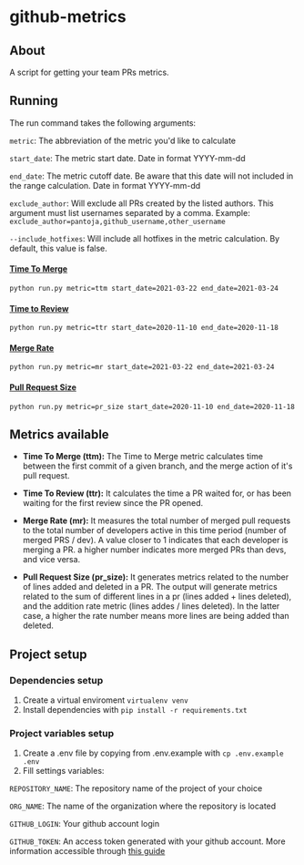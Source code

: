 # github-metrics

## About

A script for getting your team PRs metrics.

## Running

The run command takes the following arguments:

`metric`: The abbreviation of the metric you'd like to calculate

`start_date`: The metric start date. Date in format YYYY-mm-dd

`end_date`: The metric cutoff date. Be aware that this date will not included in the range calculation. Date in format YYYY-mm-dd

`exclude_author`: Will exclude all PRs created by the listed authors. This argument must list usernames separated by a comma. Example: `exclude_author=pantoja,github_username,other_username`

`--include_hotfixes`: Will include all hotfixes in the metric calculation. By default, this value is false.

#### [Time To Merge](#ttm)
`python run.py metric=ttm start_date=2021-03-22 end_date=2021-03-24`

#### [Time to Review](#ttr)
`python run.py metric=ttr start_date=2020-11-10 end_date=2020-11-18`

#### [Merge Rate](#mr)
`python run.py metric=mr start_date=2021-03-22 end_date=2021-03-24`

#### [Pull Request Size](#pr-size)
`python run.py metric=pr_size start_date=2020-11-10 end_date=2020-11-18`

## Metrics available
- <b id="ttm">Time To Merge (ttm):</b>
The Time to Merge metric calculates time between the first commit of a given branch, and the merge action of it's pull request.

- <b id="ttr">Time To Review (ttr):</b>
It calculates the time a PR waited for, or has been waiting for the first review since the PR opened.

- <b id="mr">Merge Rate (mr):</b>
It measures the total number of merged pull requests to the total number of developers active in this time period (number of merged PRS / dev). A value closer to 1 indicates that each developer is merging a PR. a higher number indicates more merged PRs than devs, and vice versa.

- <b id="pr-size">Pull Request Size (pr_size):</b>
It generates metrics related to the number of lines added and deleted in a PR. The output will generate metrics related to the sum of different lines in a pr (lines added + lines deleted), and the addition rate metric (lines addes / lines deleted). In the latter case, a higher the rate number means more lines are being added than deleted.

## Project setup

### Dependencies setup
1. Create a virtual enviroment `virtualenv venv`
2. Install dependencies with `pip install -r requirements.txt`

### Project variables setup
1. Create a .env file by copying from .env.example with `cp .env.example .env`
2.  Fill settings variables:

`REPOSITORY_NAME`: The repository name of the project of your choice 

`ORG_NAME`: The name of the organization where the repository is located

`GITHUB_LOGIN`: Your github account login

`GITHUB_TOKEN`: An access token generated with your github account.  More information accessible through [this guide](https://docs.github.com/en/github/authenticating-to-github/creating-a-personal-access-token)
